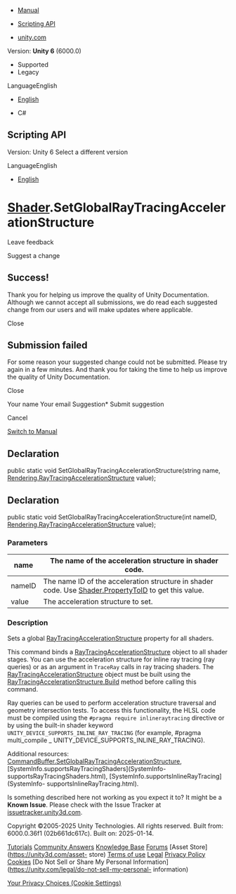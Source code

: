 [ ]()

  * [Manual](../Manual/index.html)
  * [Scripting API](../ScriptReference/index.html)

  * [unity.com](https://unity.com/)

Version: **Unity 6** (6000.0)

  * Supported
  * Legacy

LanguageEnglish

  * [English]()

  * C#

[ ](https://docs.unity3d.com)

## Scripting API

Version: Unity 6 Select a different version

LanguageEnglish

  * [English]()

#  [Shader](Shader.html).SetGlobalRayTracingAccelerationStructure

Leave feedback

Suggest a change

## Success!

Thank you for helping us improve the quality of Unity Documentation. Although
we cannot accept all submissions, we do read each suggested change from our
users and will make updates where applicable.

Close

## Submission failed

For some reason your suggested change could not be submitted. Please <a>try
again</a> in a few minutes. And thank you for taking the time to help us
improve the quality of Unity Documentation.

Close

Your name Your email Suggestion* Submit suggestion

Cancel

[Switch to Manual](../Manual/class-Shader.html "Go to Shader Component in the
Manual")

## Declaration

public static void SetGlobalRayTracingAccelerationStructure(string name,
[Rendering.RayTracingAccelerationStructure](Rendering.RayTracingAccelerationStructure.html)
value);

## Declaration

public static void SetGlobalRayTracingAccelerationStructure(int nameID,
[Rendering.RayTracingAccelerationStructure](Rendering.RayTracingAccelerationStructure.html)
value);

### Parameters

name | The name of the acceleration structure in shader code.  
---|---  
nameID | The name ID of the acceleration structure in shader code. Use [Shader.PropertyToID](Shader.PropertyToID.html) to get this value.  
value | The acceleration structure to set.  
  
### Description

Sets a global
[RayTracingAccelerationStructure](Rendering.RayTracingAccelerationStructure.html)
property for all shaders.

This command binds a
[RayTracingAccelerationStructure](Rendering.RayTracingAccelerationStructure.html)
object to all shader stages. You can use the acceleration structure for inline
ray tracing (ray queries) or as an argument in `TraceRay` calls in ray tracing
shaders. The
[RayTracingAccelerationStructure](Rendering.RayTracingAccelerationStructure.html)
object must be built using the
[RayTracingAccelerationStructure.Build](Rendering.RayTracingAccelerationStructure.Build.html)
method before calling this command.  
  
Ray queries can be used to perform acceleration structure traversal and
geometry intersection tests. To access this functionality, the HLSL code must
be compiled using the `#pragma require inlineraytracing` directive or by using
the built-in shader keyword `UNITY_DEVICE_SUPPORTS_INLINE_RAY_TRACING` (for
example, #pragma multi_compile _ UNITY_DEVICE_SUPPORTS_INLINE_RAY_TRACING).  
  
Additional resources:
[CommandBuffer.SetGlobalRayTracingAccelerationStructure](Rendering.CommandBuffer.SetGlobalRayTracingAccelerationStructure.html),
[SystemInfo.supportsRayTracingShaders](SystemInfo-
supportsRayTracingShaders.html),
[SystemInfo.supportsInlineRayTracing](SystemInfo-
supportsInlineRayTracing.html).

Is something described here not working as you expect it to? It might be a
**Known Issue**. Please check with the Issue Tracker at
[issuetracker.unity3d.com](https://issuetracker.unity3d.com).

Copyright ©2005-2025 Unity Technologies. All rights reserved. Built from:
6000.0.36f1 (02b661dc617c). Built on: 2025-01-14.

[Tutorials](https://unity3d.com/learn) [Community
Answers](https://answers.unity3d.com) [Knowledge
Base](https://support.unity3d.com/hc/en-us)
[Forums](https://forum.unity3d.com) [Asset Store](https://unity3d.com/asset-
store) [Terms of use](https://docs.unity3d.com/Manual/TermsOfUse.html)
[Legal](https://unity.com/legal) [Privacy
Policy](https://unity.com/legal/privacy-policy)
[Cookies](https://unity.com/legal/cookie-policy) [Do Not Sell or Share My
Personal Information](https://unity.com/legal/do-not-sell-my-personal-
information)

[Your Privacy Choices (Cookie Settings)](javascript:void\(0\);)


